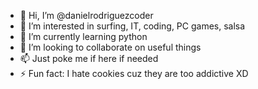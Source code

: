 - 👋 Hi, I’m @danielrodriguezcoder
- 👀 I’m interested in surfing, IT, coding, PC games, salsa 
- 🌱 I’m currently learning python
- 💞️ I’m looking to collaborate on useful things
- 📫 Just poke me if here if needed
- ⚡ Fun fact: I hate cookies cuz they are too addictive XD

<!---
danielrodriguezcoder/danielrodriguezcoder is a ✨ special ✨ repository because its `README.md` (this file) appears on your GitHub profile.
You can click the Preview link to take a look at your changes.
--->
